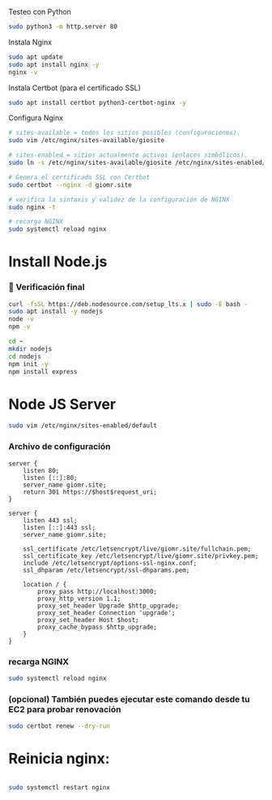 Testeo con Python

```sh
sudo python3 -m http.server 80
```

Instala Nginx

```sh
sudo apt update
sudo apt install nginx -y
nginx -v

```

Instala Certbot (para el certificado SSL)

```sh
sudo apt install certbot python3-certbot-nginx -y

```

Configura Nginx

```sh
# sites-available = todos los sitios posibles (configuraciones).
sudo vim /etc/nginx/sites-available/giosite

# sites-enabled = sitios actualmente activos (enlaces simbólicos).
sudo ln -s /etc/nginx/sites-available/giosite /etc/nginx/sites-enabled/

# Genera el certificado SSL con Certbot
sudo certbot --nginx -d giomr.site

# verifica la sintaxis y validez de la configuración de NGINX
sudo nginx -t

# recarga NGINX
sudo systemctl reload nginx

```

# Install Node.js

### 🧪 Verificación final

```sh
curl -fsSL https://deb.nodesource.com/setup_lts.x | sudo -E bash -
sudo apt install -y nodejs
node -v
npm -v

cd ~
mkdir nodejs
cd nodejs
npm init -y
npm install express
```

# Node JS Server

```sh
sudo vim /etc/nginx/sites-enabled/default
```

### Archivo de configuración

```nginx
server {
    listen 80;
    listen [::]:80;
    server_name giomr.site;
    return 301 https://$host$request_uri;
}

server {
    listen 443 ssl;
    listen [::]:443 ssl;
    server_name giomr.site;

    ssl_certificate /etc/letsencrypt/live/giomr.site/fullchain.pem;
    ssl_certificate_key /etc/letsencrypt/live/giomr.site/privkey.pem;
    include /etc/letsencrypt/options-ssl-nginx.conf;
    ssl_dhparam /etc/letsencrypt/ssl-dhparams.pem;

    location / {
        proxy_pass http://localhost:3000;
        proxy_http_version 1.1;
        proxy_set_header Upgrade $http_upgrade;
        proxy_set_header Connection 'upgrade';
        proxy_set_header Host $host;
        proxy_cache_bypass $http_upgrade;
    }
}

```

### recarga NGINX

```sh
sudo systemctl reload nginx
```

### (opcional) También puedes ejecutar este comando desde tu EC2 para probar renovación

```sh
sudo certbot renew --dry-run
```

# Reinicia nginx:

```sh

sudo systemctl restart nginx
```
